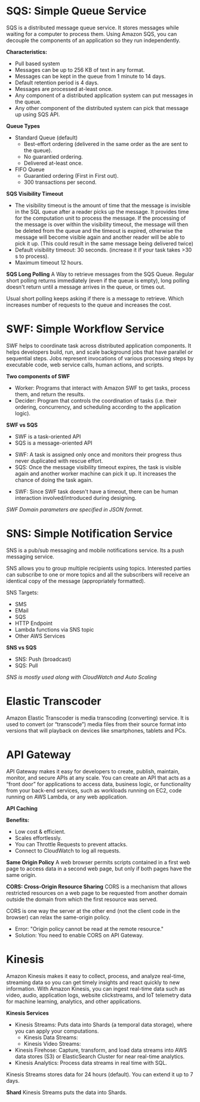 # SQS: Simple Queue Service #
SQS is a distributed message queue service. It stores messages while waiting for a computer to process them.
Using Amazon SQS, you can decouple the components of an application so they run independently.

**Characteristics:**
- Pull based system
- Messages can be up to 256 KB of text in any format.
- Messages can be kept in the queue from 1 minute to 14 days.
- Default retention period is 4 days.
- Messages are processed at-least once.
- Any component of a distributed application system can put messages in the queue.
- Any other component of the distributed system can pick that message up using SQS API.

**Queue Types**
- Standard Queue (default)
    - Best-effort ordering (delivered in the same order as the are sent to the queue).
    - No guarantied ordering.
    - Delivered at-least once.
- FIFO Queue
    - Guarantied ordering (First in First out).
    - 300 transactions per second.

**SQS Visibility Timeout**
- The visibility timeout is the amount of time that the message is invisible in the SQL queue after a reader picks up the message. It provides time for the computation unit to process the message. If the processing of the message is over within the visibility timeout, the message will then be deleted from the queue and the timeout is expired, otherwise the message will become visible again and another reader will be able to pick it up. (This could result in the same message being delivered twice)
- Default visibility timeout: 30 seconds. (increase it if your task takes >30 s to process).
- Maximum timeout 12 hours.

**SQS Long Polling**
A Way to retrieve messages from the SQS Queue. Regular short polling returns immediately (even if the queue is empty), long polling doesn't return until a message arrives in the queue, or times out.

Usual short polling keeps asking if there is a message to retrieve. Which increases number of requests to the queue and increases the cost.


# SWF: Simple Workflow Service #
SWF helps to coordinate task across distributed application components. It helps developers build, run, and scale background jobs that have parallel or sequential steps. Jobs represent invocations of various processing steps by executable code, web service calls, human actions, and scripts.

**Two components of SWF**
- Worker: Programs that interact with Amazon SWF to get tasks, process them, and return the results.
- Decider: Program that controls the coordination of tasks (i.e. their ordering, concurrency, and scheduling according to the application logic).

**SWF vs SQS**
* SWF is a task-oriented API
* SQS is a message-oriented API
- SWF: A task is assigned only once and monitors their progress thus never duplicated with rescue effort.
- SQS: Once the message visibility timeout expires, the task is visible again and another worker machine can pick it up. It increases the chance of doing the task again.
* SWF: Since SWF task doesn't have a timeout, there can be human interaction involved/introduced during designing.

*SWF Domain parameters are specified in JSON format.*


# SNS: Simple Notification Service #
SNS is a pub/sub messaging and mobile notifications service. Its a push messaging service.

SNS allows you to group multiple recipients using topics. Interested parties can subscribe to one or more topics and all the subscribers will receive an identical copy of the message (appropriately formatted).

SNS Targets:
- SMS
- EMail
- SQS
- HTTP Endpoint
- Lambda functions via SNS topic
- Other AWS Services

**SNS vs SQS**
- SNS: Push (broadcast)
- SQS: Pull

*SNS is mostly used along with CloudWatch and Auto Scaling*


# Elastic Transcoder #
Amazon Elastic Transcoder is media transcoding (converting) service. It is used to convert (or “transcode”) media files from their source format into versions that will playback on devices like smartphones, tablets and PCs.


# API Gateway #
API Gateway makes it easy for developers to create, publish, maintain, monitor, and secure APIs at any scale. You can create an API that acts as a “front door” for applications to access data, business logic, or functionality from your back-end services, such as workloads running on EC2, code running on AWS Lambda, or any web application.

**API Caching**

**Benefits:**
- Low cost & efficient.
- Scales effortlessly.
- You can Throttle Requests to prevent attacks.
- Connect to CloudWatch to log all requests.

**Same Origin Policy**
A web browser permits scripts contained in a first web page to access data in a second web page, but only if both pages have the same origin.

**CORS: Cross-Origin Resource Sharing**
CORS is a mechanism that allows restricted resources on a web page to be requested from another domain outside the domain from which the first resource was served.

CORS is one way the server at the other end (not the client code in the browser) can relax the same-origin policy.

* Error: "Origin policy cannot be read at the remote resource."
* Solution: You need to enable CORS on API Gateway.


# Kinesis #
Amazon Kinesis makes it easy to collect, process, and analyze real-time, streaming data so you can get timely insights and react quickly to new information.
With Amazon Kinesis, you can ingest real-time data such as video, audio, application logs, website clickstreams, and IoT telemetry data for machine learning, analytics, and other applications.

**Kinesis Services**
- Kinesis Streams: Puts data into Shards (a temporal data storage), where you can apply your computations.
    * Kinesis Data Streams:
    * Kinesis Video Streams:
- Kinesis Firehose: Capture, transform, and load data streams into AWS data stores (S3) or ElasticSearch Cluster for near real-time analytics.
- Kinesis Analytics: Process data streams in real time with SQL.

Kinesis Streams stores data for 24 hours (default). You can extend it up to 7 days.


**Shard**
Kinesis Streams puts the data into Shards.

